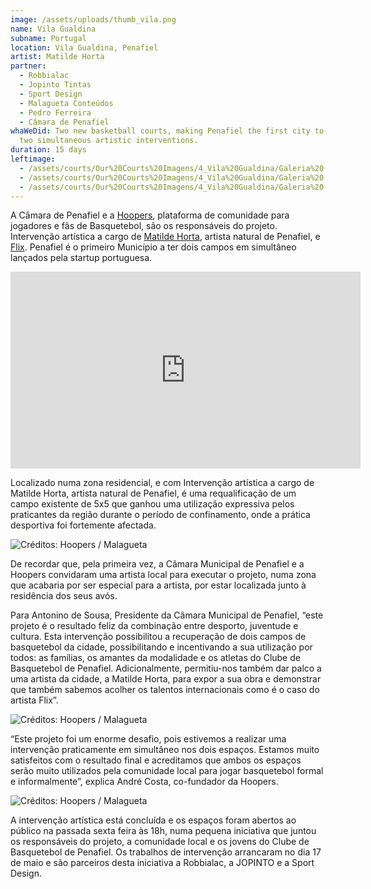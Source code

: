 ```yaml
---
image: /assets/uploads/thumb_vila.png
name: Vila Gualdina
subname: Portugal
location: Vila Gualdina, Penafiel
artist: Matilde Horta
partner:
  - Robbialac
  - Jopinto Tintas
  - Sport Design
  - Malagueta Conteúdos
  - Pedro Ferreira
  - Câmara de Penafiel
whaWeDid: Two new basketball courts, making Penafiel the first city to receive
  two simultaneous artistic interventions.
duration: 15 days
leftimage:
  - /assets/courts/Our%20Courts%20Imagens/4_Vila%20Gualdina/Galeria%20(Esquerda)/1.jpg
  - /assets/courts/Our%20Courts%20Imagens/4_Vila%20Gualdina/Galeria%20(Esquerda)/2.jpg
  - /assets/courts/Our%20Courts%20Imagens/4_Vila%20Gualdina/Galeria%20(Esquerda)/3.jpg
---
```

A Câmara de Penafiel e a [Hoopers](https://hoopers.club/), plataforma de comunidade para jogadores e fãs de Basquetebol, são os responsáveis do projeto. Intervenção artística a cargo de [Matilde Horta](https://www.instagram.com/matildehorta/), artista natural de Penafiel, e [Flix](https://www.instagram.com/flixrobotico/). Penafiel é o primeiro Município a ter dois campos em simultâneo lançados pela startup portuguesa.

<iframe width="560" height="315" src="https://www.youtube.com/embed/F6ZIY-YexSg" title="YouTube video player" frameborder="0" allow="accelerometer; autoplay; clipboard-write; encrypted-media; gyroscope; picture-in-picture" allowfullscreen></iframe>

Localizado numa zona residencial, e com Intervenção artística a cargo de Matilde Horta, artista natural de Penafiel, é uma requalificação de um campo existente de 5x5 que ganhou uma utilização expressiva pelos praticantes da região durante o período de confinamento, onde a prática desportiva foi fortemente afectada.

![Créditos: Hoopers / Malagueta](/assets/uploads/4_gualdina.jpg "Créditos: Hoopers / Malagueta")

De recordar que, pela primeira vez, a Câmara Municipal de Penafiel e a Hoopers convidaram uma artista local para executar o projeto, numa zona que acabaria por ser especial para a artista, por estar localizada junto à residência dos seus avós. 

Para Antonino de Sousa, Presidente da Câmara Municipal de Penafiel, “este projeto é o resultado feliz da combinação entre desporto, juventude e cultura. Esta intervenção possibilitou a recuperação de dois campos de basquetebol da cidade, possibilitando e incentivando a sua utilização por todos: as famílias, os amantes da modalidade e os atletas do Clube de Basquetebol de Penafiel. Adicionalmente, permitiu-nos também dar palco a uma artista da cidade, a Matilde Horta, para expor a sua obra e demonstrar que também sabemos acolher os talentos internacionais como é o caso do artista Flix”.

![Créditos: Hoopers / Malagueta](/assets/uploads/5__gualdina.jpg "Créditos: Hoopers / Malagueta")

“Este projeto foi um enorme desafio, pois estivemos a realizar uma intervenção praticamente em simultâneo nos dois espaços. Estamos muito satisfeitos com o resultado final e acreditamos que ambos os espaços serão muito utilizados pela comunidade local para jogar basquetebol formal e informalmente”, explica André Costa, co-fundador da Hoopers.

![Créditos: Hoopers / Malagueta](/assets/uploads/6__gualdina.jpg "Créditos: Hoopers / Malagueta")

A intervenção artística está concluída e os espaços foram abertos ao público na passada sexta feira às 18h, numa pequena iniciativa que juntou os responsáveis do projeto, a comunidade local e os jovens do Clube de Basquetebol de Penafiel. Os trabalhos de intervenção arrancaram no dia 17 de maio e são parceiros desta iniciativa a Robbialac, a JOPINTO e a Sport Design.